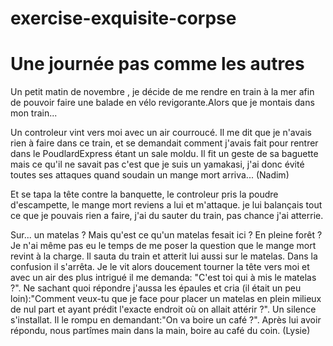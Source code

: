# exercise-exquisite-corpse
# Une journée pas comme les autres

Un petit matin de novembre , je décide de me rendre en train à la mer afin de pouvoir faire une balade en vélo revigorante.Alors que je montais dans mon train...

Un controleur vint vers moi avec un air courroucé. Il me dit que je n'avais rien à faire dans ce train, et se demandait comment j'avais fait pour rentrer dans le PoudlardExpress étant un sale moldu. Il fit un geste de sa baguette mais ce qu'il ne savait pas c'est que je suis un yamakasi, j'ai donc évité toutes ses attaques quand soudain un mange mort arriva... (Nadim)

Et se tapa la tête contre la banquette, le controleur pris la poudre d'escampette, le mange mort reviens a lui et m'attaque. je lui balançais tout ce que je pouvais rien a faire, j'ai du sauter du train, pas chance j'ai atterrie.

Sur... un matelas ? Mais qu'est ce qu'un matelas fesait ici ? En pleine forêt ? Je n'ai même pas eu le temps de me poser la question que le mange mort revint à la charge. Il sauta du train et atterit lui aussi sur le matelas. Dans la confusion il s'arrêta. Je le vit alors doucement tourner la tête vers moi et avec un air des plus intrigué il me demanda: "C'est toi qui à mis le matelas ?". Ne sachant quoi répondre j'aussa les épaules et cria (il était un peu loin):"Comment veux-tu que je face pour placer un matelas en plein milieux de nul part et ayant prédit l'exacte endroit où on allait attérir ?". Un silence s'installat. Il le rompu en demandant:"On va boire un café ?". Après lui avoir répondu, nous partîmes main dans la main, boire au café du coin. (Lysie)
